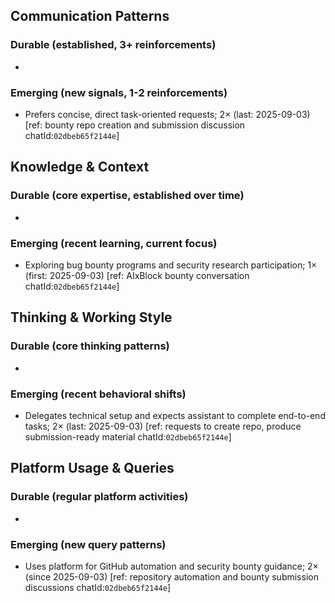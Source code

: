 ## Communication Patterns
### Durable (established, 3+ reinforcements)
-

### Emerging (new signals, 1-2 reinforcements)
- Prefers concise, direct task-oriented requests; 2× (last: 2025-09-03) [ref: bounty repo creation and submission discussion chatId:`02dbeb65f2144e`]

## Knowledge & Context
### Durable (core expertise, established over time)
-

### Emerging (recent learning, current focus)
- Exploring bug bounty programs and security research participation; 1× (first: 2025-09-03) [ref: AIxBlock bounty conversation chatId:`02dbeb65f2144e`]

## Thinking & Working Style
### Durable (core thinking patterns)
-

### Emerging (recent behavioral shifts)
- Delegates technical setup and expects assistant to complete end-to-end tasks; 2× (last: 2025-09-03) [ref: requests to create repo, produce submission-ready material chatId:`02dbeb65f2144e`]

## Platform Usage & Queries
### Durable (regular platform activities)
-

### Emerging (new query patterns)
- Uses platform for GitHub automation and security bounty guidance; 2× (since 2025-09-03) [ref: repository automation and bounty submission discussions chatId:`02dbeb65f2144e`]